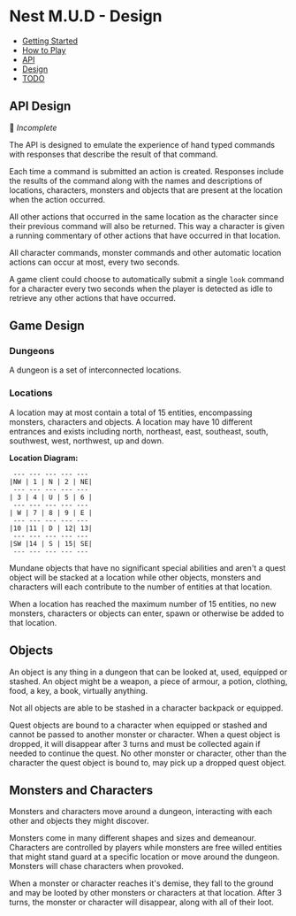 # Nest M.U.D - Design

- [Getting Started](README.md)
- [How to Play](README-HOWTOPLAY.md)
- [API](README-API.md)
- [Design](README-DESIGN.md)
- [TODO](README-TODO.md)

## API Design

📝 _Incomplete_

The API is designed to emulate the experience of hand typed commands with responses that describe the result of that command.

Each time a command is submitted an action is created. Responses include the results of the command along with the names and descriptions of locations, characters, monsters and objects that are present at the location when the action occurred.

All other actions that occurred in the same location as the character since their previous command will also be returned. This way a character is given a running commentary of other actions that have occurred in that location.

All character commands, monster commands and other automatic location actions can occur at most, every two seconds.

A game client could choose to automatically submit a single `look` command for a character every two seconds when the player is detected as idle to retrieve any other actions that have occurred.

## Game Design

### Dungeons 

A dungeon is a set of interconnected locations. 

### Locations

A location may at most contain a total of 15 entities, encompassing monsters, characters and objects. A location may have 10 different entrances and exists including north, northeast, east, southeast, south, southwest, west, northwest, up and down.

**Location Diagram:**

```ascii
 --- --- --- --- --- 
|NW | 1 | N | 2 | NE|
 --- --- --- --- ---
| 3 | 4 | U | 5 | 6 |
 --- --- --- --- ---
| W | 7 | 8 | 9 | E |
 --- --- --- --- ---
|10 |11 | D | 12| 13|
 --- --- --- --- ---
|SW |14 | S | 15| SE|
 --- --- --- --- ---
```

Mundane objects that have no significant special abilities and aren't a quest object will be stacked at a location while other objects, monsters and characters will each contribute to the number of entities at that location.

When a location has reached the maximum number of 15 entities, no new monsters, characters or objects can enter, spawn or otherwise be added to that location. 

## Objects

An object is any thing in a dungeon that can be looked at, used, equipped or stashed. An object might be a weapon, a piece of armour, a potion, clothing, food, a key, a book, virtually anything. 

Not all objects are able to be stashed in a character backpack or equipped.

Quest objects are bound to a character when equipped or stashed and cannot be passed to another monster or character. When a quest object is dropped, it will disappear after 3 turns and must be collected again if needed to continue the quest. No other monster or character, other than the character the quest object is bound to, may pick up a dropped quest object.

## Monsters and Characters

Monsters and characters move around a dungeon, interacting with each other and objects they might discover.

Monsters come in many different shapes and sizes and demeanour. Characters are controlled by players while monsters are free willed entities that might stand guard at a specific location or move around the dungeon. Monsters will chase characters when provoked.

When a monster or character reaches it's demise, they fall to the ground and may be looted by other monsters or characters at that location. After 3 turns, the monster or character will disappear, along with all of their loot.
